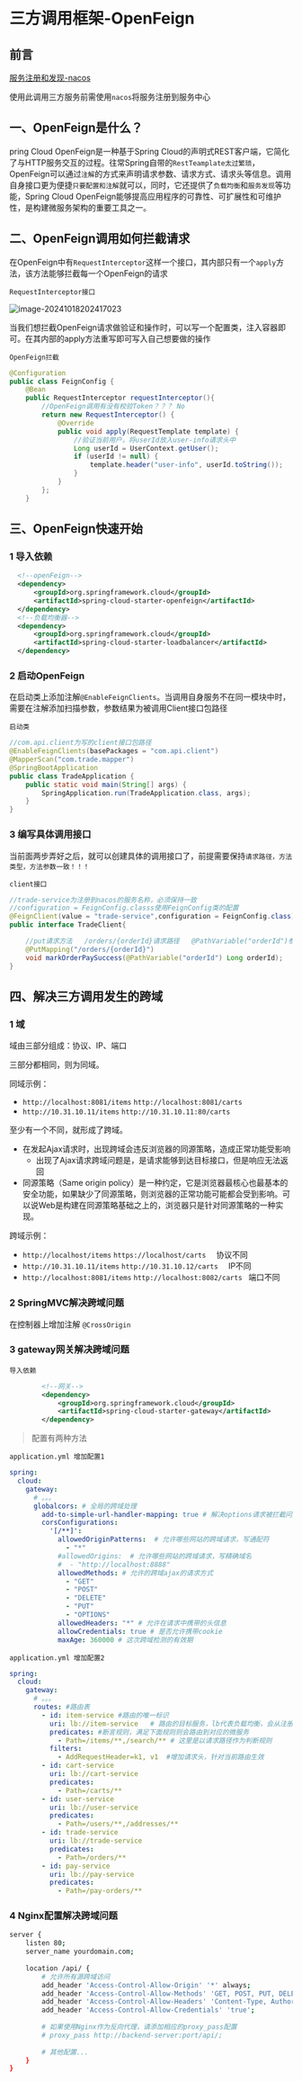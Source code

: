 # 三方调用框架-OpenFeign

## 前言

[服务注册和发现-nacos](http://dongwenxiang.top/spring/微服务/%E6%9C%8D%E5%8A%A1%E6%B3%A8%E5%86%8C%E5%92%8C%E5%8F%91%E7%8E%B0-nacos.html)

使用此调用三方服务前需使用`nacos`将服务注册到服务中心

## 一、OpenFeign是什么？

pring Cloud OpenFeign是一种基于Spring Cloud的声明式REST客户端，它简化了与HTTP服务交互的过程。往常Spring自带的`RestTeamplate太过繁琐`，OpenFeign可以通过`注解`的方式来声明请求参数、请求方式、请求头等信息。调用自身接口更为便捷`只要配置和注解`就可以，同时，它还提供了`负载均衡`和`服务发现`等功能，Spring Cloud OpenFeign能够提高应用程序的可靠性、可扩展性和可维护性，是构建微服务架构的重要工具之一。

## 二、OpenFeign调用如何拦截请求

在OpenFeign中有`RequestInterceptor`这样一个接口，其内部只有一个`apply`方法，该方法能够拦截每一个OpenFeign的请求

``RequestInterceptor接口``

![image-20241018202417023](OpenFeign.assets/image-20241018202417023.png)

当我们想拦截OpenFeign请求做验证和操作时，可以写一个配置类，注入容器即可。在其内部的apply方法重写即可写入自己想要做的操作

``OpenFeign拦截``

```java
@Configuration
public class FeignConfig {
    @Bean
    public RequestInterceptor requestInterceptor(){
        //OpenFeign调用有没有校验Token？？？ No
        return new RequestInterceptor() {
            @Override
            public void apply(RequestTemplate template) {
                //验证当前用户，将userId放入user-info请求头中
                Long userId = UserContext.getUser();
                if (userId != null) {
                    template.header("user-info", userId.toString());
                }
            }
        };
    }
```

## 三、OpenFeign快速开始

### 1 导入依赖

```xml
  <!--openFeign-->
  <dependency>
      <groupId>org.springframework.cloud</groupId>
      <artifactId>spring-cloud-starter-openfeign</artifactId>
  </dependency>
  <!--负载均衡器-->
  <dependency>
      <groupId>org.springframework.cloud</groupId>
      <artifactId>spring-cloud-starter-loadbalancer</artifactId>
  </dependency>
```

### 2 启动OpenFeign

在启动类上添加注解`@EnableFeignClients`。当调用自身服务不在同一模块中时，需要在注解添加扫描参数，参数结果为被调用Client接口包路径

``启动类``

```java
//com.api.client为写的client接口包路径
@EnableFeignClients(basePackages = "com.api.client")
@MapperScan("com.trade.mapper")
@SpringBootApplication
public class TradeApplication {
    public static void main(String[] args) {
        SpringApplication.run(TradeApplication.class, args);
    }
}
```

### 3 编写具体调用接口

当前面两步弄好之后，就可以创建具体的调用接口了，前提需要保持`请求路径，方法类型，方法参数一致！！！`

``client接口``

```java
//trade-service为注册到nacos的服务名称，必须保持一致
//configuration = FeignConfig.classs使用FeignConfig类的配置
@FeignClient(value = "trade-service",configuration = FeignConfig.class)
public interface TradeClient{

    //put请求方法	/orders/{orderId}请求路径	@PathVariable("orderId")参数一致
    @PutMapping("/orders/{orderId}")
    void markOrderPaySuccess(@PathVariable("orderId") Long orderId);
}
```

## 四、解决三方调用发生的跨域

### 1 域

域由三部分组成：协议、IP、端口

三部分都相同，则为同域。

同域示例：

- `http://localhost:8081/items`  `http://localhost:8081/carts`
- `http://10.31.10.11/items`     `http://10.31.10.11:80/carts`

至少有一个不同，就形成了跨域。

- 在发起Ajax请求时，出现跨域会违反浏览器的同源策略，造成正常功能受影响
  - 出现了Ajax请求跨域问题是，是请求能够到达目标接口，但是响应无法返回
- 同源策略（Same origin policy）是一种约定，它是浏览器最核心也最基本的安全功能，如果缺少了同源策略，则浏览器的正常功能可能都会受到影响。可以说Web是构建在同源策略基础之上的，浏览器只是针对同源策略的一种实现。 

跨域示例：

- `http://localhost/items`   `https://localhost/carts  `   协议不同
- `http://10.31.10.11/items`     `http://10.31.10.12/carts  `  IP不同
- `http://localhost:8081/items`     `http://localhost:8082/carts `     端口不同

### 2 SpringMVC解决跨域问题

在控制器上增加注解 `@CrossOrigin`

### 3 gateway网关解决跨域问题

``导入依赖``

```xml
		<!--网关-->
        <dependency>
            <groupId>org.springframework.cloud</groupId>
            <artifactId>spring-cloud-starter-gateway</artifactId>
        </dependency>
```

> 配置有两种方法

``application.yml 增加配置1``

```yml
spring:
  cloud:
    gateway:   
      # 。。。
      globalcors: # 全局的跨域处理
        add-to-simple-url-handler-mapping: true # 解决options请求被拦截问题
        corsConfigurations:
          '[/**]':
            allowedOriginPatterns:  # 允许哪些网站的跨域请求，写通配符
              - "*"
            #allowedOrigins:  # 允许哪些网站的跨域请求，写精确域名
            #  - "http://localhost:8888"
            allowedMethods: # 允许的跨域ajax的请求方式
              - "GET"
              - "POST"
              - "DELETE"
              - "PUT"
              - "OPTIONS"
            allowedHeaders: "*" # 允许在请求中携带的头信息
            allowCredentials: true # 是否允许携带cookie
            maxAge: 360000 # 这次跨域检测的有效期
```

``application.yml 增加配置2``

```yml
spring:
  cloud:
    gateway:   
      # 。。。
      routes: #路由表
        - id: item-service #路由的唯一标识
          uri: lb://item-service   # 路由的目标服务，lb代表负载均衡，会从注册中心拉取服务列表
          predicates: #断言规则，满足下面规则则会路由到对应的微服务
            - Path=/items/**,/search/** # 这里是以请求路径作为判断规则
          filters:
            - AddRequestHeader=k1, v1  #增加请求头，针对当前路由生效
        - id: cart-service
          uri: lb://cart-service
          predicates:
            - Path=/carts/**
        - id: user-service
          uri: lb://user-service
          predicates:
            - Path=/users/**,/addresses/**
        - id: trade-service
          uri: lb://trade-service
          predicates:
            - Path=/orders/**
        - id: pay-service
          uri: lb://pay-service
          predicates:
            - Path=/pay-orders/**
```

### 4 Nginx配置解决跨域问题

```sh
server {
    listen 80;
    server_name yourdomain.com;
 
    location /api/ {
        # 允许所有源跨域访问
        add_header 'Access-Control-Allow-Origin' '*' always;
        add_header 'Access-Control-Allow-Methods' 'GET, POST, PUT, DELETE, OPTIONS';
        add_header 'Access-Control-Allow-Headers' 'Content-Type, Authorization, X-Requested-With';
        add_header 'Access-Control-Allow-Credentials' 'true';
 
        # 如果使用Nginx作为反向代理，请添加相应的proxy_pass配置
        # proxy_pass http://backend-server:port/api/;
 
        # 其他配置...
    }
}
```

